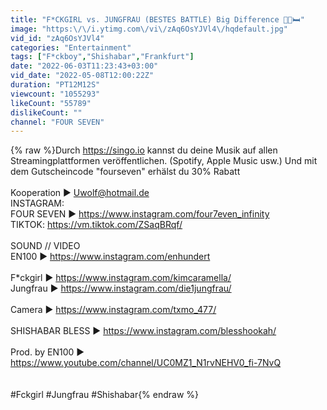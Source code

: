 ```yaml
---
title: "F*CKGIRL vs. JUNGFRAU (BESTES BATTLE) Big Difference 🍆🍩🛏"
image: "https:\/\/i.ytimg.com\/vi\/zAq6OsYJVl4\/hqdefault.jpg"
vid_id: "zAq6OsYJVl4"
categories: "Entertainment"
tags: ["F*ckboy","Shishabar","Frankfurt"]
date: "2022-06-03T11:23:43+03:00"
vid_date: "2022-05-08T12:00:22Z"
duration: "PT12M12S"
viewcount: "1055293"
likeCount: "55789"
dislikeCount: ""
channel: "FOUR SEVEN"
---
```

{% raw %}Durch <a rel="nofollow" target="blank" href="https://singo.io">https://singo.io</a> kannst du deine Musik auf allen Streamingplattformen veröffentlichen. (Spotify, Apple Music usw.) Und mit dem Gutscheincode &quot;fourseven&quot; erhälst du 30% Rabatt<br /><br />Kooperation ►  Uwolf@hotmail.de<br />INSTAGRAM: <br />FOUR SEVEN ► <a rel="nofollow" target="blank" href="https://www.instagram.com/four7even_infinity">https://www.instagram.com/four7even_infinity</a><br />TIKTOK: <a rel="nofollow" target="blank" href="https://vm.tiktok.com/ZSaqBRqf/">https://vm.tiktok.com/ZSaqBRqf/</a><br /><br />SOUND // VIDEO<br />EN100 ► <a rel="nofollow" target="blank" href="https://www.instagram.com/enhundert">https://www.instagram.com/enhundert</a><br /><br />F*ckgirl ► <a rel="nofollow" target="blank" href="https://www.instagram.com/kimcaramella/">https://www.instagram.com/kimcaramella/</a><br />Jungfrau ►  <a rel="nofollow" target="blank" href="https://www.instagram.com/die1jungfrau/">https://www.instagram.com/die1jungfrau/</a><br /><br />Camera ► <a rel="nofollow" target="blank" href="https://www.instagram.com/txmo_477/">https://www.instagram.com/txmo_477/</a> <br /><br />SHISHABAR BLESS ►  <a rel="nofollow" target="blank" href="https://www.instagram.com/blesshookah/">https://www.instagram.com/blesshookah/</a><br /><br />Prod. by EN100 ► <a rel="nofollow" target="blank" href="https://www.youtube.com/channel/UC0MZ1_N1rvNEHV0_fi-7NvQ">https://www.youtube.com/channel/UC0MZ1_N1rvNEHV0_fi-7NvQ</a><br /><br /><br />#Fckgirl #Jungfrau #Shishabar{% endraw %}
